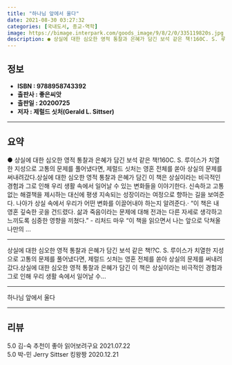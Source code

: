 ```yaml
---
title: "하나님 앞에서 울다"
date: 2021-08-30 03:27:32
categories: [국내도서, 종교-역학]
image: https://bimage.interpark.com/goods_image/9/8/2/0/335119820s.jpg
description: ● 상실에 대한 심오한 영적 통찰과 은혜가 담긴 보석 같은 책!160C. S. 루이스가 치열한 지성으로 고통의 문제를 풀어냈다면, 제럴드 싯처는 영혼 전체를 쏟아 상실의 문제를 써내려갔다.상실에 대한 심오한 영적 통찰과 은혜가 담긴 이 책은 상실이라는 비극적인 경험과 그로 인해 우리
---
```


## **정보**

- **ISBN : 9788958743392**
- **출판사 : 좋은씨앗**
- **출판일 : 20200725**
- **저자 : 제럴드 싯처(Gerald L. Sittser)**

------



## **요약**

●  상실에 대한 심오한 영적 통찰과 은혜가 담긴 보석 같은 책!160C. S. 루이스가 치열한 지성으로 고통의 문제를 풀어냈다면, 제럴드 싯처는 영혼 전체를 쏟아 상실의 문제를 써내려갔다.상실에 대한 심오한 영적 통찰과 은혜가 담긴 이 책은 상실이라는 비극적인 경험과 그로 인해 우리 생활 속에서 일어날 수 있는 변화들을 이야기한다. 신속하고 고통 없는 해결책을 제시하는 대신에 평생 지속되는 성장이라는 여정으로 향하는 길을 보여준다. 나아가 상실 속에서 우리가 어떤 변화를 이끌어내야 하는지 알려준다.· “이 책은 내 영혼 깊숙한 곳을 건드렸다. 삶과 죽음이라는 문제에 대해 전과는 다른 자세로 생각하고 느끼도록 심중한 영향을 끼쳤다.” - 리처드 마우 “이 책을 읽으면서 나는 앞으로 닥쳐올 나만의 ...

------

상실에 대한 심오한 영적 통찰과 은혜가 담긴 보석 같은 책!?C. S. 루이스가 치열한 지성으로 고통의 문제를 풀어냈다면,
제럴드 싯처는 영혼 전체를 쏟아 상실의 문제를 써내려갔다.상실에 대한 심오한 영적 통찰과 은혜가 담긴 이 책은 상실이라는 비극적인 경험과 그로 인해 우리 생활 속에서 일어날 수... 

------


하나님 앞에서 울다 

------


## **리뷰** 

5.0 김-숙 추천이 좋아 읽어보려구요 2021.07.22 <br/>5.0 박-민 Jerry Sittser 킹왕짱 2020.12.21 <br/>